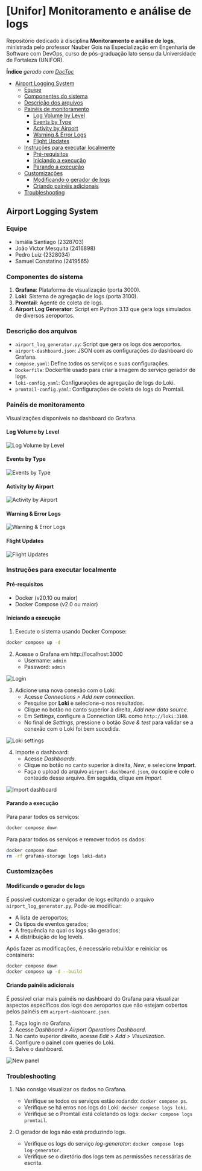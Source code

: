 # [Unifor] Monitoramento e análise de logs

Repositório dedicado à disciplina **Monitoramento e análise de logs**, ministrada pelo professor Nauber Gois na Especialização em Engenharia de Software com DevOps, curso de pós-graduação lato sensu da Universidade de Fortaleza (UNIFOR).

<!-- START doctoc generated TOC please keep comment here to allow auto update -->
<!-- DON'T EDIT THIS SECTION, INSTEAD RE-RUN doctoc TO UPDATE -->
**Índice**  *gerado com [DocToc](https://github.com/thlorenz/doctoc)*

- [Airport Logging System](#airport-logging-system)
  - [Equipe](#equipe)
  - [Componentes do sistema](#componentes-do-sistema)
  - [Descrição dos arquivos](#descri%C3%A7%C3%A3o-dos-arquivos)
  - [Painéis de monitoramento](#pain%C3%A9is-de-monitoramento)
    - [Log Volume by Level](#log-volume-by-level)
    - [Events by Type](#events-by-type)
    - [Activity by Airport](#activity-by-airport)
    - [Warning & Error Logs](#warning--error-logs)
    - [Flight Updates](#flight-updates)
  - [Instruções para executar localmente](#instru%C3%A7%C3%B5es-para-executar-localmente)
    - [Pré-requisitos](#pr%C3%A9-requisitos)
    - [Iniciando a execução](#iniciando-a-execu%C3%A7%C3%A3o)
    - [Parando a execução](#parando-a-execu%C3%A7%C3%A3o)
  - [Customizações](#customiza%C3%A7%C3%B5es)
    - [Modificando o gerador de logs](#modificando-o-gerador-de-logs)
    - [Criando painéis adicionais](#criando-pain%C3%A9is-adicionais)
  - [Troubleshooting](#troubleshooting)

<!-- END doctoc generated TOC please keep comment here to allow auto update -->

## Airport Logging System

### Equipe

- Ismália Santiago (2328703)
- João Victor Mesquita (2416898)
- Pedro Luiz (2328034)
- Samuel Constatino (2419565)

### Componentes do sistema

1. **Grafana**: Plataforma de visualização (porta 3000).
1. **Loki**: Sistema de agregação de logs (porta 3100).
1. **Promtail**: Agente de coleta de logs.
1. **Airport Log Generator**: Script em Python 3.13 que gera logs simulados de diversos aeroportos.

### Descrição dos arquivos

- `airport_log_generator.py`: Script que gera os logs dos aeroportos.
- `airport-dashboard.json`: JSON com as configurações do dashboard do Grafana.
- `compose.yaml`: Define todos os serviços e suas configurações.
- `Dockerfile`: Dockerfile usado para criar a imagem do serviço gerador de logs.
- `loki-config.yaml`: Configurações de agregação de logs do Loki.
- `promtail-config.yaml`: Configurações de coleta de logs do Promtail.

### Painéis de monitoramento

Visualizações disponíveis no dashboard do Grafana.

#### Log Volume by Level

![Log Volume by Level](imgs/log-volume-by-level.png)

#### Events by Type

![Events by Type](imgs/events-by-type.png)

#### Activity by Airport

![Activity by Airport](imgs/activity-by-airport.png)

#### Warning & Error Logs

![Warning & Error Logs](imgs/warning-and-error-logs.png)

#### Flight Updates

![Flight Updates](imgs/flight-updates.png)

### Instruções para executar localmente

#### Pré-requisitos

- Docker (v20.10 ou maior)
- Docker Compose (v2.0 ou maior)

#### Iniciando a execução

1. Execute o sistema usando Docker Compose:

```bash
docker compose up -d
```

2. Acesse o Grafana em http://localhost:3000
    - Username: `admin`
    - Password: `admin`

![Login](imgs/login.png)

3. Adicione uma nova conexão com o Loki:
    - Acesse *Connections > Add new connection*.
    - Pesquise por **Loki** e selecione-o nos resultados.
    - Clique no botão no canto superior à direita, *Add new data source*.
    - Em *Settings*, configure a Connection URL como `http://loki:3100`.
    - No final de *Settings*, pressione o botão *Save & test* para validar se a conexão com o Loki foi bem sucedida.

![Loki settings](imgs/loki-settings.png)

4. Importe o dashboard:
    - Acesse *Dashboards*.
    - Clique no botão no canto superior à direita, *New*, e selecione **Import**.
    - Faça o upload do arquivo `airport-dashboard.json`, ou copie e cole o conteúdo desse arquivo. Em seguida, clique em *Import*.

![Import dashboard](imgs/import-dashboard.png)

#### Parando a execução

Para parar todos os serviços:

```bash
docker compose down
```

Para parar todos os serviços e remover todos os dados:

```bash
docker compose down
rm -rf grafana-storage logs loki-data
```

### Customizações

#### Modificando o gerador de logs

É possível customizar o gerador de logs editando o arquivo `airport_log_generator.py`. Pode-se modificar:

- A lista de aeroportos;
- Os tipos de eventos gerados;
- A frequência na qual os logs são gerados;
- A distribuição de log levels.

Após fazer as modificações, é necessário rebuildar e reiniciar os containers:

```bash
docker compose down
docker compose up -d --build
```

#### Criando painéis adicionais

É possível criar mais painéis no dashboard do Grafana para visualizar aspectos específicos dos logs dos aeroportos que não estejam cobertos pelos painéis em `airport-dashboard.json`.

1. Faça login no Grafana.
1. Acesse *Dashboard > Airport Operations Dashboard*.
1. No canto superior direito, acesse *Edit > Add > Visualization*.
1. Configure o painel com queries do Loki.
1. Salve o dashboard.

![New panel](imgs/new-panel.png)

### Troubleshooting

1. Não consigo visualizar os dados no Grafana.
    - Verifique se todos os serviços estão rodando: `docker compose ps`.
    - Verifique se há erros nos logs do Loki: `docker compose logs loki`.
    - Verifique se o Promtail está coletando os logs: `docker compose logs promtail`.

2. O gerador de logs não está produzindo logs.
    - Verifique os logs do serviço *log-generator*: `docker compose logs log-generator`.
    - Verifique se o diretório dos logs tem as permissões necessárias de escrita.
